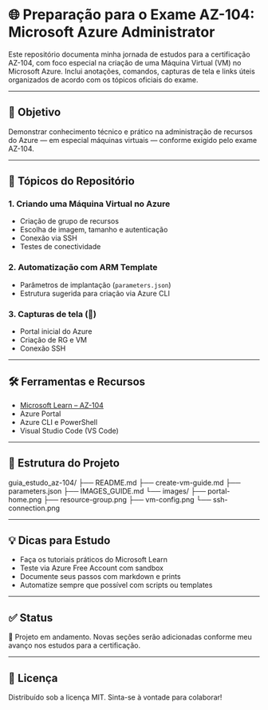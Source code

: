 # 🌐 Preparação para o Exame AZ-104: Microsoft Azure Administrator

Este repositório documenta minha jornada de estudos para a certificação AZ-104, com foco especial na criação de uma Máquina Virtual (VM) no Microsoft Azure. Inclui anotações, comandos, capturas de tela e links úteis organizados de acordo com os tópicos oficiais do exame.

---

## 🎯 Objetivo

Demonstrar conhecimento técnico e prático na administração de recursos do Azure — em especial máquinas virtuais — conforme exigido pelo exame AZ-104.

---

## 📘 Tópicos do Repositório

### 1. Criando uma Máquina Virtual no Azure

- Criação de grupo de recursos
- Escolha de imagem, tamanho e autenticação
- Conexão via SSH
- Testes de conectividade

### 2. Automatização com ARM Template

- Parâmetros de implantação (`parameters.json`)
- Estrutura sugerida para criação via Azure CLI

### 3. Capturas de tela (📸)

- Portal inicial do Azure
- Criação de RG e VM
- Conexão SSH

---

## 🛠️ Ferramentas e Recursos

- [Microsoft Learn – AZ-104](https://learn.microsoft.com/pt-br/certifications/exams/az-104/)
- Azure Portal
- Azure CLI e PowerShell
- Visual Studio Code (VS Code)

---

## 🧱 Estrutura do Projeto

guia_estudo_az-104/
├── README.md
├── create-vm-guide.md
├── parameters.json
├── IMAGES_GUIDE.md
└── images/
    ├── portal-home.png
    ├── resource-group.png
    ├── vm-config.png
    └── ssh-connection.png

---

## 💡 Dicas para Estudo

- Faça os tutoriais práticos do Microsoft Learn
- Teste via Azure Free Account com sandbox
- Documente seus passos com markdown e prints
- Automatize sempre que possível com scripts ou templates

---

## ✅ Status

📌 Projeto em andamento. Novas seções serão adicionadas conforme meu avanço nos estudos para a certificação.

---

## 📄 Licença

Distribuído sob a licença MIT. Sinta-se à vontade para colaborar!